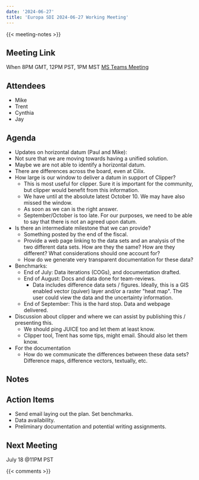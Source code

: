 ```yaml
---
date: '2024-06-27'
title: 'Europa SDI 2024-06-27 Working Meeting'
---
```


{{<  meeting-notes >}}

## Meeting Link
When 8PM GMT, 12PM PST, 1PM MST
[MS Teams Meeting](https://teams.microsoft.com/l/meetup-join/19%3ameeting_MmUyOTQ3NGEtMjdlZi00OWY0LWJjNWMtNWM3NzhhYWRhYzcz%40thread.v2/0?context=%7b%22Tid%22%3a%220693b5ba-4b18-4d7b-9341-f32f400a5494%22%2c%22Oid%22%3a%22c27c6e98-e45a-45ff-aea5-7f10d6fe67c1%22%7d)

## Attendees
- Mike
- Trent
- Cynthia
- Jay

## Agenda
-  Updates on horizontal datum (Paul and Mike):
  - Not sure that we are moving towards having a unified solution.
  - Maybe we are not able to identify a horizontal datum.
  - There are differences across the board, even at Cilix.
- How large is our window to deliver a datum in support of Clipper?
  - This is most useful for clipper. Sure it is important for the community, but clipper would benefit from this information.
  - We have until at the absolute latest October 10. We may have also missed the window.
  - As soon as we can is the right answer.
  - September/October is too late. For our purposes, we need to be able to say that there is not an agreed upon datum.
- Is there an intermediate milestone that we can provide?
  - Something posted by the end of the fiscal.
  - Provide a web page linking to the data sets and an analysis of the two different data sets. How are they the same? How are they different? What considerations should one account for?
  - How do we generate very transparent documentation for these data?
- Benchmarks:
  - End of July: Data iterations (COGs), and documentation drafted.
  - End of August: Docs and data done for team-reviews.
    - Data includes difference data sets / figures. Ideally, this is a GIS enabled vector (quiver) layer and/or a raster "heat map". The user could view the data and the uncertainty information.
  - End of September: This is the hard stop. Data and webpage delivered.
- Discussion about clipper and where we can assist by publishing this / presenting this.
  - We should ping JUICE too and let them at least know.
  - Clipper tool, Trent has some tips, might email. Should also let them know.
- For the documentation
  - How do we communicate the differences between these data sets? Difference maps, difference vectors, textually, etc. 


  
## Notes

## Action Items
- Send email laying out the plan. Set benchmarks.
- Data availability.
- Preliminary documentation and potential writing assignments.

## Next Meeting
July 18 @11PM PST

{{< comments >}}